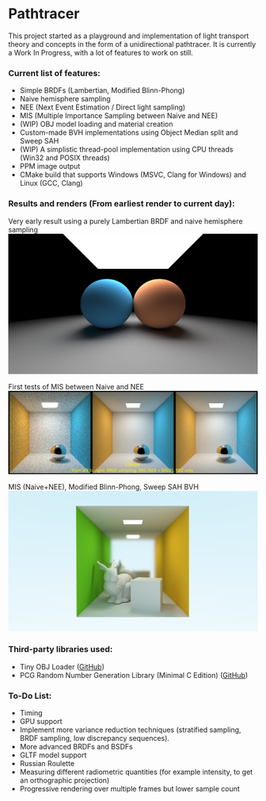 # Pathtracer
This project started as a playground and implementation of light transport theory and concepts in the form of a unidirectional pathtracer. It is currently a Work In Progress, with a lot of features to work on still.

### Current list of features:
- Simple BRDFs (Lambertian, Modified Blinn-Phong)
- Naive hemisphere sampling
- NEE (Next Event Estimation / Direct light sampling)
- MIS (Multiple Importance Sampling between Naive and NEE)
- (WIP) OBJ model loading and material creation
- Custom-made BVH implementations using Object Median split and Sweep SAH
- (WIP) A simplistic thread-pool implementation using CPU threads (Win32 and POSIX threads)
- PPM image output
- CMake build that supports Windows (MSVC, Clang for Windows) and Linux (GCC, Clang)

### Results and renders (**From earliest render to current day**):
Very early result using a purely Lambertian BRDF and naive hemisphere sampling
![naive_lambertian](https://raw.githubusercontent.com/limepixl/pathtracer/main/renders/early_naive_lambertian.png)

First tests of MIS between Naive and NEE
![mis](https://raw.githubusercontent.com/limepixl/pathtracer/main/renders/early_mis.png)

MIS (Naive+NEE), Modified Blinn-Phong, Sweep SAH BVH
![bvh](https://raw.githubusercontent.com/limepixl/pathtracer/main/renders/mis_bvh_blinnphong_bunny.png)

### Third-party libraries used:
- Tiny OBJ Loader ([GitHub](https://github.com/tinyobjloader/tinyobjloader))
- PCG Random Number Generation Library (Minimal C Edition) ([GitHub](https://github.com/imneme/pcg-c-basic))

### To-Do List:
- Timing
- GPU support
- Implement more variance reduction techniques (stratified sampling, BRDF sampling, low discrepancy sequences).
- More advanced BRDFs and BSDFs
- GLTF model support
- Russian Roulette
- Measuring different radiometric quantities (for example intensity, to get an orthographic projection)
- Progressive rendering over multiple frames but lower sample count
